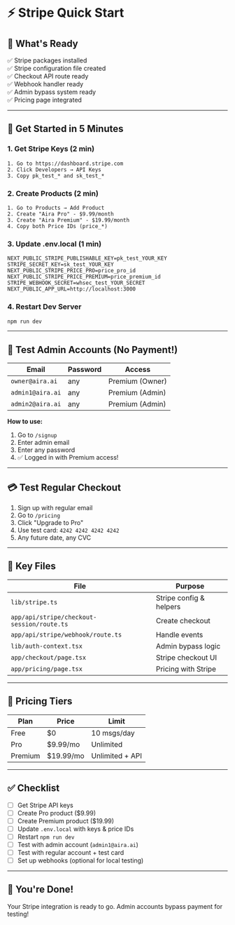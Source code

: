 # ⚡ Stripe Quick Start

## 🎯 What's Ready

✅ Stripe packages installed  
✅ Stripe configuration file created  
✅ Checkout API route ready  
✅ Webhook handler ready  
✅ Admin bypass system ready  
✅ Pricing page integrated  

---

## 🚀 Get Started in 5 Minutes

### 1. Get Stripe Keys (2 min)
```
1. Go to https://dashboard.stripe.com
2. Click Developers → API Keys
3. Copy pk_test_* and sk_test_*
```

### 2. Create Products (2 min)
```
1. Go to Products → Add Product
2. Create "Aira Pro" - $9.99/month
3. Create "Aira Premium" - $19.99/month
4. Copy both Price IDs (price_*)
```

### 3. Update .env.local (1 min)
```env
NEXT_PUBLIC_STRIPE_PUBLISHABLE_KEY=pk_test_YOUR_KEY
STRIPE_SECRET_KEY=sk_test_YOUR_KEY
NEXT_PUBLIC_STRIPE_PRICE_PRO=price_pro_id
NEXT_PUBLIC_STRIPE_PRICE_PREMIUM=price_premium_id
STRIPE_WEBHOOK_SECRET=whsec_test_YOUR_SECRET
NEXT_PUBLIC_APP_URL=http://localhost:3000
```

### 4. Restart Dev Server
```bash
npm run dev
```

---

## 👥 Test Admin Accounts (No Payment!)

| Email | Password | Access |
|-------|----------|--------|
| `owner@aira.ai` | any | Premium (Owner) |
| `admin1@aira.ai` | any | Premium (Admin) |
| `admin2@aira.ai` | any | Premium (Admin) |

**How to use:**
1. Go to `/signup`
2. Enter admin email
3. Enter any password
4. ✅ Logged in with Premium access!

---

## 💳 Test Regular Checkout

1. Sign up with regular email
2. Go to `/pricing`
3. Click "Upgrade to Pro"
4. Use test card: `4242 4242 4242 4242`
5. Any future date, any CVC

---

## 📁 Key Files

| File | Purpose |
|------|---------|
| `lib/stripe.ts` | Stripe config & helpers |
| `app/api/stripe/checkout-session/route.ts` | Create checkout |
| `app/api/stripe/webhook/route.ts` | Handle events |
| `lib/auth-context.tsx` | Admin bypass logic |
| `app/checkout/page.tsx` | Stripe checkout UI |
| `app/pricing/page.tsx` | Pricing with Stripe |

---

## 🔄 Pricing Tiers

| Plan | Price | Limit |
|------|-------|-------|
| Free | $0 | 10 msgs/day |
| Pro | $9.99/mo | Unlimited |
| Premium | $19.99/mo | Unlimited + API |

---

## ✅ Checklist

- [ ] Get Stripe API keys
- [ ] Create Pro product ($9.99)
- [ ] Create Premium product ($19.99)
- [ ] Update `.env.local` with keys & price IDs
- [ ] Restart `npm run dev`
- [ ] Test with admin account (`admin1@aira.ai`)
- [ ] Test with regular account + test card
- [ ] Set up webhooks (optional for local testing)

---

## 🎉 You're Done!

Your Stripe integration is ready to go. Admin accounts bypass payment for testing!

